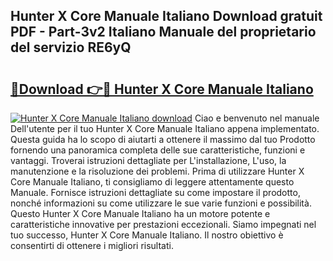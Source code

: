## Hunter X Core Manuale Italiano Download gratuit PDF - Part-3v2 Italiano Manuale del proprietario del servizio RE6yQ

# <h2><a href="http://dfbgzhx.blite.top/?on=Hunter+X+Core+Manuale+Italiano">🔗Download 👉🔴 Hunter X Core Manuale Italiano</a></h2>

[![Hunter X Core Manuale Italiano download](https://i.imgur.com/lujVjoI.png)](http://dfbgzhx.blite.top/?on=Hunter+X+Core+Manuale+Italiano)
Ciao e benvenuto nel manuale Dell'utente per il tuo Hunter X Core Manuale Italiano appena implementato. Questa guida ha lo scopo di aiutarti a ottenere il massimo dal tuo Prodotto fornendo una panoramica completa delle sue caratteristiche, funzioni e vantaggi. Troverai istruzioni dettagliate per L'installazione, L'uso, la manutenzione e la risoluzione dei problemi. Prima di utilizzare Hunter X Core Manuale Italiano, ti consigliamo di leggere attentamente questo Manuale. Fornisce istruzioni dettagliate su come impostare il prodotto, nonché informazioni su come utilizzare le sue varie funzioni e possibilità. Questo Hunter X Core Manuale Italiano ha un motore potente e caratteristiche innovative per prestazioni eccezionali. Siamo impegnati nel tuo successo, Hunter X Core Manuale Italiano. Il nostro obiettivo è consentirti di ottenere i migliori risultati.
